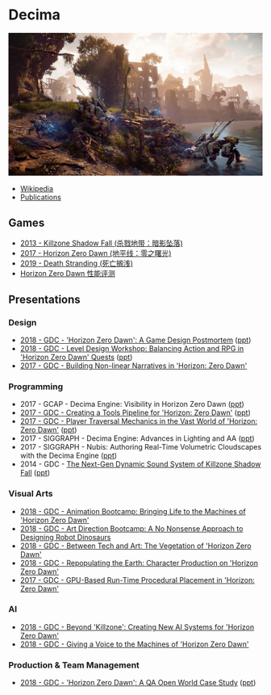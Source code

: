 # Decima

![](images/2021_02_26_decima_engine/horizon-zero-dawn.png)

* [Wikipedia][1]
* [Publications][18]



## Games

* [2013 - Killzone Shadow Fall (杀戮地带：暗影坠落)][2]
* [2017 - Horizon Zero Dawn (地平线：零之曙光)][3]
* [2019 - Death Stranding (死亡搁浅)][4]
* [Horizon Zero Dawn 性能评测][24]


## Presentations

### Design

* [2018 - GDC - 'Horizon Zero Dawn': A Game Design Postmortem][5] ([ppt][20])
* [2018 - GDC - Level Design Workshop: Balancing Action and RPG in 'Horizon Zero Dawn' Quests][13] ([ppt][21])
* [2017 - GDC - Building Non-linear Narratives in 'Horizon: Zero Dawn'][14]


### Programming

* 2017 - GCAP - Decima Engine: Visibility in Horizon Zero Dawn ([ppt][22])
* [2017 - GDC - Creating a Tools Pipeline for 'Horizon: Zero Dawn'][15] ([ppt][27])
* [2017 - GDC - Player Traversal Mechanics in the Vast World of 'Horizon: Zero Dawn'][17] ([ppt][26])
* 2017 - SIGGRAPH - Decima Engine: Advances in Lighting and AA ([ppt][25])
* 2017 - SIGGRAPH - Nubis: Authoring Real-Time Volumetric Cloudscapes with the Decima Engine ([ppt][23])
* 2014 - GDC - [The Next-Gen Dynamic Sound System of Killzone Shadow Fall][28] ([ppt][29])

### Visual Arts

* [2018 - GDC - Animation Bootcamp: Bringing Life to the Machines of 'Horizon Zero Dawn'][7]
* [2018 - GDC - Art Direction Bootcamp: A No Nonsense Approach to Designing Robot Dinosaurs][8]
* [2018 - GDC - Between Tech and Art: The Vegetation of 'Horizon Zero Dawn'][9]
* [2018 - GDC - Repopulating the Earth: Character Production on 'Horizon Zero Dawn'][12]
* [2017 - GDC - GPU-Based Run-Time Procedural Placement in 'Horizon: Zero Dawn'][16]


### AI

* [2018 - GDC - Beyond 'Killzone': Creating New AI Systems for 'Horizon Zero Dawn'][10]
* [2018 - GDC - Giving a Voice to the Machines of 'Horizon Zero Dawn'][11]


### Production & Team Management

* [2018 - GDC - 'Horizon Zero Dawn': A QA Open World Case Study][6] ([ppt][19])



[1]:https://en.wikipedia.org/wiki/Decima_(game_engine)
[2]:https://en.wikipedia.org/wiki/Killzone_Shadow_Fall
[3]:https://en.wikipedia.org/wiki/Horizon_Zero_Dawn
[4]:https://en.wikipedia.org/wiki/Death_Stranding
[5]:https://www.gdcvault.com/play/1024963/-Horizon-Zero-Dawn-A
[6]:https://www.gdcvault.com/play/1025153/-Horizon-Zero-Dawn-A
[7]:https://www.gdcvault.com/play/1025040/Animation-Bootcamp-Bringing-Life-to
[8]:https://www.gdcvault.com/play/1025049/Art-Direction-Bootcamp-A-No
[9]:https://www.gdcvault.com/play/1025066/Between-Tech-and-Art-The
[10]:https://www.gdcvault.com/play/1024912/Beyond-Killzone-Creating-New-AI
[11]:https://www.gdcvault.com/play/1025143/Giving-a-Voice-to-the
[12]:https://www.gdcvault.com/play/1024992/Repopulating-the-Earth-Character-Production
[13]:https://www.gdcvault.com/play/1025177/Level-Design-Workshop-Balancing-Action
[14]:https://www.gdcvault.com/play/1024158/Building-Non-linear-Narratives-in
[15]:https://www.gdcvault.com/play/1024124/Creating-a-Tools-Pipeline-for
[16]:https://www.gdcvault.com/play/1024120/GPU-Based-Run-Time-Procedural
[17]:https://www.gdcvault.com/play/1024117/Player-Traversal-Mechanics-in-the
[18]:https://www.guerrilla-games.com/read/publications
[19]:https://d3ihk4j6ie4n1g.cloudfront.net/downloads/large/GDC_2018_Ana_Barbuta_Testing_Horizon_Zero_Dawn_V5.pptx
[20]:https://d3ihk4j6ie4n1g.cloudfront.net/downloads/large/GDC_Horizon_GameDesignPostMortemL_withfonts.pptx
[21]:https://d3ihk4j6ie4n1g.cloudfront.net/downloads/large/Finding%20Balance%20Presentation.pptx
[22]:https://d3ihk4j6ie4n1g.cloudfront.net/downloads/assets/GCAP2017_DecimaVisibilityEmbedded.pptx?mtime=20200402092945&focal=none
[23]:http://advances.realtimerendering.com/s2017/Nubis%20-%20Authoring%20Realtime%20Volumetric%20Cloudscapes%20with%20the%20Decima%20Engine%20-%20Final.pptx
[24]:https://new.qq.com/rain/a/20200905A0KHLF00
[25]:https://d3ihk4j6ie4n1g.cloudfront.net/downloads/large/DecimaSiggraph2017-final.pptx
[26]:http://d3ihk4j6ie4n1g.cloudfront.net/downloads/large/GDC2017_VanGrinsven_PlayerTraversalMechanics.pptx
[27]:https://d3ihk4j6ie4n1g.cloudfront.net/downloads/large/GDC2017_Sumaili_VanDerSteen_CreatingAToolsPipelineForHorizonZeroDawn.pptx
[28]:https://www.gdcvault.com/play/1020559/The-Next-Gen-Dynamic-Sound
[29]:https://d3ihk4j6ie4n1g.cloudfront.net/downloads/large/GDC2014_Varga_Killzone_Sound.key

